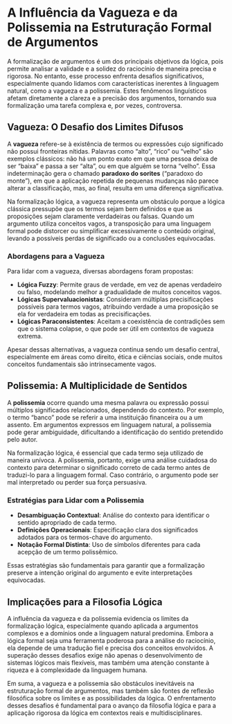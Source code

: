 # A Influência da Vagueza e da Polissemia na Estruturação Formal de Argumentos

A formalização de argumentos é um dos principais objetivos da lógica, pois permite analisar a validade e a solidez do raciocínio de maneira precisa e rigorosa. No entanto, esse processo enfrenta desafios significativos, especialmente quando lidamos com características inerentes à linguagem natural, como a vagueza e a polissemia. Estes fenômenos linguísticos afetam diretamente a clareza e a precisão dos argumentos, tornando sua formalização uma tarefa complexa e, por vezes, controversa.

## Vagueza: O Desafio dos Limites Difusos

A **vagueza** refere-se à existência de termos ou expressões cujo significado não possui fronteiras nítidas. Palavras como “alto”, “rico” ou “velho” são exemplos clássicos: não há um ponto exato em que uma pessoa deixa de ser “baixa” e passa a ser “alta”, ou em que alguém se torna “velho”. Essa indeterminação gera o chamado **paradoxo do sorites** (“paradoxo do monte”), em que a aplicação repetida de pequenas mudanças não parece alterar a classificação, mas, ao final, resulta em uma diferença significativa.

Na formalização lógica, a vagueza representa um obstáculo porque a lógica clássica pressupõe que os termos sejam bem definidos e que as proposições sejam claramente verdadeiras ou falsas. Quando um argumento utiliza conceitos vagos, a transposição para uma linguagem formal pode distorcer ou simplificar excessivamente o conteúdo original, levando a possíveis perdas de significado ou a conclusões equivocadas.

### Abordagens para a Vagueza

Para lidar com a vagueza, diversas abordagens foram propostas:

- **Lógica Fuzzy**: Permite graus de verdade, em vez de apenas verdadeiro ou falso, modelando melhor a gradualidade de muitos conceitos vagos.
- **Lógicas Supervaluacionistas**: Consideram múltiplas precisificações possíveis para termos vagos, atribuindo verdade a uma proposição se ela for verdadeira em todas as precisificações.
- **Lógicas Paraconsistentes**: Aceitam a coexistência de contradições sem que o sistema colapse, o que pode ser útil em contextos de vagueza extrema.

Apesar dessas alternativas, a vagueza continua sendo um desafio central, especialmente em áreas como direito, ética e ciências sociais, onde muitos conceitos fundamentais são intrinsecamente vagos.

## Polissemia: A Multiplicidade de Sentidos

A **polissemia** ocorre quando uma mesma palavra ou expressão possui múltiplos significados relacionados, dependendo do contexto. Por exemplo, o termo “banco” pode se referir a uma instituição financeira ou a um assento. Em argumentos expressos em linguagem natural, a polissemia pode gerar ambiguidade, dificultando a identificação do sentido pretendido pelo autor.

Na formalização lógica, é essencial que cada termo seja utilizado de maneira unívoca. A polissemia, portanto, exige uma análise cuidadosa do contexto para determinar o significado correto de cada termo antes de traduzi-lo para a linguagem formal. Caso contrário, o argumento pode ser mal interpretado ou perder sua força persuasiva.

### Estratégias para Lidar com a Polissemia

- **Desambiguação Contextual**: Análise do contexto para identificar o sentido apropriado de cada termo.
- **Definições Operacionais**: Especificação clara dos significados adotados para os termos-chave do argumento.
- **Notação Formal Distinta**: Uso de símbolos diferentes para cada acepção de um termo polissêmico.

Essas estratégias são fundamentais para garantir que a formalização preserve a intenção original do argumento e evite interpretações equivocadas.

## Implicações para a Filosofia Lógica

A influência da vagueza e da polissemia evidencia os limites da formalização lógica, especialmente quando aplicada a argumentos complexos e a domínios onde a linguagem natural predomina. Embora a lógica formal seja uma ferramenta poderosa para a análise do raciocínio, ela depende de uma tradução fiel e precisa dos conceitos envolvidos. A superação desses desafios exige não apenas o desenvolvimento de sistemas lógicos mais flexíveis, mas também uma atenção constante à riqueza e à complexidade da linguagem humana.

Em suma, a vagueza e a polissemia são obstáculos inevitáveis na estruturação formal de argumentos, mas também são fontes de reflexão filosófica sobre os limites e as possibilidades da lógica. O enfrentamento desses desafios é fundamental para o avanço da filosofia lógica e para a aplicação rigorosa da lógica em contextos reais e multidisciplinares.